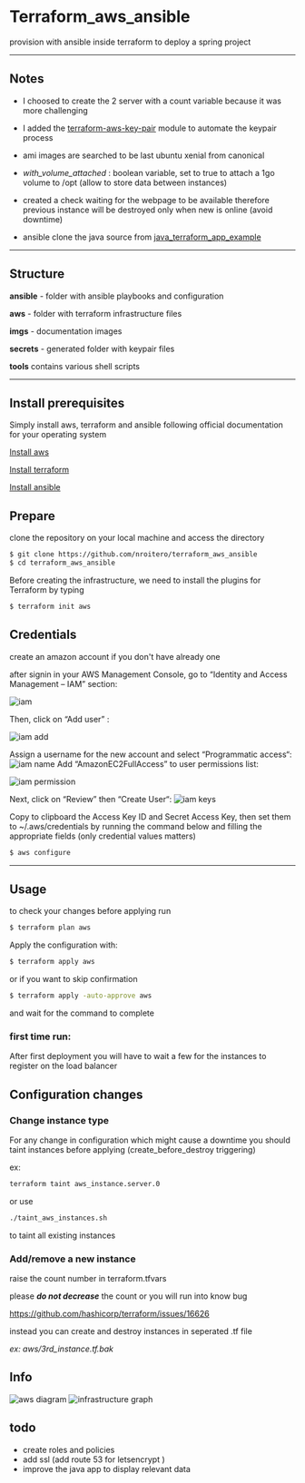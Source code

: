 # Terraform_aws_ansible

provision with ansible inside terraform to deploy a spring project


---
## Notes

- I choosed to create the 2 server with a count variable because it was more challenging

- I added the [terraform-aws-key-pair](https://github.com/cloudposse/terraform-aws-key-pair) module to automate the keypair process

- ami images are searched to be last ubuntu xenial from canonical

- *with_volume_attached* : boolean variable, set to true to attach a 1go volume to /opt (allow to store data between instances) 

- created a check waiting for the webpage to be available therefore previous instance will be destroyed only when new is online (avoid downtime)
- ansible clone the java source from [java_terraform_app_example](https://github.com/nroitero/java_terraform_app_example)


---
## Structure

**ansible** - folder with ansible playbooks and configuration

**aws** - folder with terraform infrastructure files

**imgs** - documentation images

**secrets** - generated folder with keypair files

**tools** contains various shell scripts 

---
## Install prerequisites

Simply install aws, terraform and ansible following official documentation for your operating system

[Install aws](https://docs.aws.amazon.com/cli/latest/userguide/installing.html)

[Install terraform](https://www.terraform.io/downloads.html)

[Install ansible](http://docs.ansible.com/ansible/latest/installation_guide/intro_installation.html)


## Prepare 

clone the repository on your local machine and access the directory
```bash
$ git clone https://github.com/nroitero/terraform_aws_ansible
$ cd terraform_aws_ansible
```

Before creating the infrastructure, we need to install the plugins for Terraform by typing 

```bash
$ terraform init aws
```
## Credentials

create an amazon account if you don't have already one

after signin in your AWS Management Console, go to “Identity and Access Management – IAM” section:

![iam](imgs/iam.png )


Then, click on “Add user” :

![iam add](imgs/iam-add.png )


Assign a username for the new account and select “Programmatic access“:
![iam name](imgs/iam-name.png )
Add “AmazonEC2FullAccess” to user permissions list:


![iam permission](imgs/iam-permission.png )


Next, click on “Review” then “Create User“:
![iam keys](imgs/iam-keys.png )


Copy to clipboard the Access Key ID and Secret Access Key, then set them to ~/.aws/credentials by running the command below and filling the appropriate fields (only credential values matters)

```bash
$ aws configure
```



---
## Usage

to check your changes before applying run
```bash
$ terraform plan aws  
```
Apply the configuration with:

```bash
$ terraform apply aws  
```
or if you want to skip confirmation
```bash
$ terraform apply -auto-approve aws 
```
and wait for the command to complete

### first time run:

After first deployment you will have to wait a few for the instances to register on the load balancer 


## Configuration changes

### Change instance type
 For any change in configuration which might cause a downtime
 you should taint instances  before applying (create_before_destroy triggering)

 ex:
 ```bash
terraform taint aws_instance.server.0 
 ```
or use 
```bash
./taint_aws_instances.sh 
```
to taint all existing instances


### Add/remove a new instance

raise the count number in terraform.tfvars

please ***do not decrease*** the count or you will run into know bug 
 
https://github.com/hashicorp/terraform/issues/16626

instead you can create and destroy instances in seperated .tf file 

*ex: aws/3rd_instance.tf.bak*

## Info
![aws diagram](imgs/diagram.png )
![infrastructure graph](imgs/infrastructure_graph.png )


## todo
- create roles and policies
- add ssl (add route 53 for letsencrypt  )
- improve the java app to display relevant data
